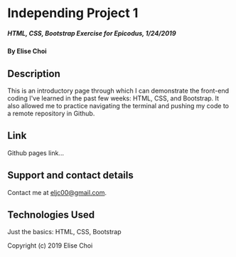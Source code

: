 # **Independing Project 1**

##### HTML, CSS, Bootstrap Exercise for Epicodus, 1/24/2019

#### By Elise Choi

## Description

This is an introductory page through which I can demonstrate the front-end coding I've learned in the past few weeks: HTML, CSS, and Bootstrap. It also allowed me to practice navigating the terminal and pushing my code to a remote repository in Github.

## Link
Github pages link...

## Support and contact details
 Contact me at eljc00@gmail.com.

## Technologies Used
Just the basics: HTML, CSS, Bootstrap

Copyright (c) 2019 Elise Choi